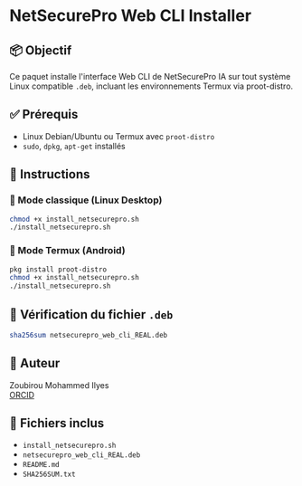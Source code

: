 # NetSecurePro Web CLI Installer

## 📦 Objectif
Ce paquet installe l'interface Web CLI de NetSecurePro IA sur tout système Linux compatible `.deb`, incluant les environnements Termux via proot-distro.

## ✅ Prérequis
- Linux Debian/Ubuntu ou Termux avec `proot-distro`
- `sudo`, `dpkg`, `apt-get` installés

## 🔧 Instructions

### 🔹 Mode classique (Linux Desktop)
```bash
chmod +x install_netsecurepro.sh
./install_netsecurepro.sh
```

### 🔹 Mode Termux (Android)
```bash
pkg install proot-distro
chmod +x install_netsecurepro.sh
./install_netsecurepro.sh
```

## 🔐 Vérification du fichier `.deb`
```bash
sha256sum netsecurepro_web_cli_REAL.deb
```

## 👤 Auteur
Zoubirou Mohammed Ilyes  
[ORCID](https://orcid.org/0009-0007-7571-3178)

## 📁 Fichiers inclus
- `install_netsecurepro.sh`
- `netsecurepro_web_cli_REAL.deb`
- `README.md`
- `SHA256SUM.txt`
